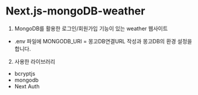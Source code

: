 # Next.js-mongoDB-weather
1. MongoDB를 활용한 로그인/회원가입 기능이 있는 weather 웹사이트
- .env 파일에 MONGODB_URI = 몽고DB연결URL 작성과 몽고DB의 환경 설정을 합니다.


2. 사용한 라이브러리
- bcryptjs
- mongodb
- Next Auth